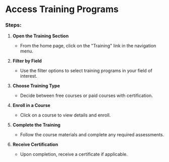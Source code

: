 # Access Training Programs

### Steps:

1. **Open the Training Section**

   - From the home page, click on the "Training" link in the navigation menu.

2. **Filter by Field**

   - Use the filter options to select training programs in your field of interest.

3. **Choose Training Type**

   - Decide between free courses or paid courses with certification.

4. **Enroll in a Course**

   - Click on a course to view details and enroll.

5. **Complete the Training**

   - Follow the course materials and complete any required assessments.

6. **Receive Certification**

   - Upon completion, receive a certificate if applicable.